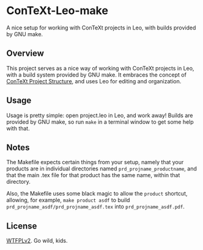 <!--@+leo-ver=5-thin-->
<!--@+node:peckj.20130614104551.2206: * @file README.md-->
# ConTeXt-Leo-make
A nice setup for working with ConTeXt projects in Leo, with builds provided by GNU make.

## Overview
This project serves as a nice way of working with ConTeXt projects in Leo, with a build system provided by GNU make.  It embraces the concept of [ConTeXt Project Structure](http://wiki.contextgarden.net/Project_structure), and uses Leo for editing and organization.

## Usage
Usage is pretty simple: open project.leo in Leo, and work away!  Builds are provided by GNU make, so run `make` in a terminal window to get some help with that.

## Notes
The Makefile expects certain things from your setup, namely that your products are in individual directories named `prd_projname_productname`, and that the main .tex file for that product has the same name, within that directory.

Also, the Makefile uses some black magic to allow the `product` shortcut, allowing, for example, `make product asdf` to build `prd_projname_asdf/prd_projname_asdf.tex` into `prd_projname_asdf.pdf`.

## License
[WTFPLv2](http://wtfpl2.com/).  Go wild, kids.
<!--@-leo-->
